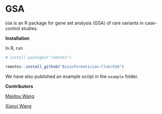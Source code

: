 # GSA

`GSA` is an R package for gene set analysis (GSA) of rare variants in
case-control studies.


**Installation**

In R, run

```r
# install.packages("remotes")

remotes::install_github("Bioinformatician-Club/GSA")
```

We have also published an example script in the `example` folder.

**Contributors**

[Maidou Wang](https://github.com/AtomWangMaidou) 

[Xiaoyi Wang](https://github.com/Alice0606)

